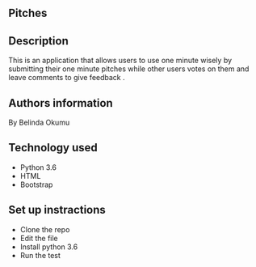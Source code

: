 ## Pitches

## Description
This is an application that allows users to use one minute wisely by submitting their one minute pitches while other users votes on them and leave comments to give feedback .

## Authors information
By Belinda Okumu

 ## Technology used
* Python 3.6
* HTML
* Bootstrap

## Set up instractions
* Clone the repo
* Edit the file
* Install python 3.6
* Run the test

 <!-- ## Contributing
 Pull requests are welcome.

## Contacts
Tel: +254706313301
Email: belindashirkiz@gmail.com

## Licence
Licensed under the MIT license. Copyright (c) 2020 News Highlight -->

